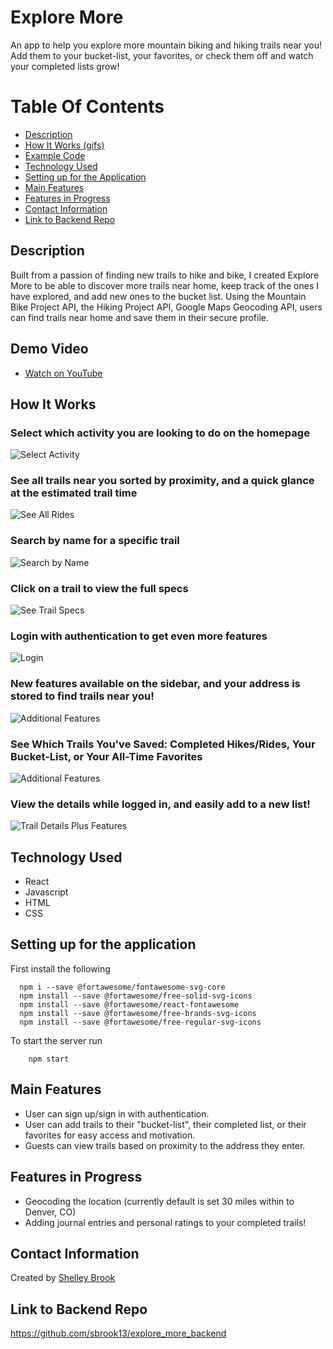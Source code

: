 # Explore More

An app to help you explore more mountain biking and hiking trails near you! Add them to your bucket-list, your favorites, or check them off and watch your completed lists grow!

# Table Of Contents 
- [Description](https://github.com/sbrook13/explore-more-frontend#description)
- [How It Works (gifs)](https://github.com/sbrook13/explore-more-frontend#how-it-works)
- [Example Code](https://github.com/sbrook13/explore-more-frontend#example-code)
- [Technology Used](https://github.com/sbrook13/explore-more-frontend#technology-used)
- [Setting up for the Application](https://github.com/sbrook13/explore-more-frontend#setting-up-for-the-application)
- [Main Features](https://github.com/sbrook13/explore-more-frontend#main-features)
- [Features in Progress](https://github.com/sbrook13/explore-more-frontend#features-in-progress)
- [Contact Information](https://github.com/sbrook13/explore-more-frontend#contact-information)
- [Link to Backend Repo](https://github.com/sbrook13/explore-more-frontend#link-to-backend-repo)

## Description

Built from a passion of finding new trails to hike and bike, I created Explore More to be able to discover more trails near home, keep track of the ones I have explored, and add new ones to the bucket list. Using the Mountain Bike Project API, the Hiking Project API, Google Maps Geocoding API, users can find trails near home and save them in their secure profile.

## Demo Video

- [Watch on YouTube](https://youtu.be/QRBaBo4OsI0)

## How It Works

### Select which activity you are looking to do on the homepage

![Select Activity](https://i.imgur.com/qzIHcg4.jpg)

### See all trails near you sorted by proximity, and a quick glance at the estimated trail time

![See All Rides](https://i.imgur.com/Uyh7AIC.jpg)

### Search by name for a specific trail

![Search by Name](https://i.imgur.com/3J2pyu2.jpg)

### Click on a trail to view the full specs

![See Trail Specs](https://i.imgur.com/HahA6xc.jpg)

### Login with authentication to get even more features

![Login](https://i.imgur.com/hWxBoC4.jpg)

### New features available on the sidebar, and your address is stored to find trails near you!

![Additional Features](https://i.imgur.com/ciVtW6A.jpg)

### See Which Trails You've Saved: Completed Hikes/Rides, Your Bucket-List, or Your All-Time Favorites

![Additional Features](https://i.imgur.com/5jK5iKX.jpg)

### View the details while logged in, and easily add to a new list!

![Trail Details Plus Features](https://i.imgur.com/28JOeC4.jpg)

## Technology Used

- React
- Javascript
- HTML
- CSS

## Setting up for the application

First install the following

```
  npm i --save @fortawesome/fontawesome-svg-core
  npm install --save @fortawesome/free-solid-svg-icons
  npm install --save @fortawesome/react-fontawesome
  npm install --save @fortawesome/free-brands-svg-icons
  npm install --save @fortawesome/free-regular-svg-icons
```

To start the server run

``` 
    npm start 
```

## Main Features

- User can sign up/sign in with authentication.
- User can add trails to their "bucket-list", their completed list, or their favorites for easy access and motivation.
- Guests can view trails based on proximity to the address they enter.

## Features in Progress

- Geocoding the location (currently default is set 30 miles within to Denver, CO)
- Adding journal entries and personal ratings to your completed trails!

## Contact Information

Created by [Shelley Brook](https://www.linkedin.com/in/sbrook13/)

## Link to Backend Repo

https://github.com/sbrook13/explore_more_backend
